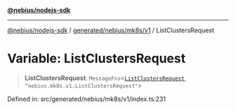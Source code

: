 [**@nebius/nodejs-sdk**](../../../../../README.md)

***

[@nebius/nodejs-sdk](../../../../../README.md) / [generated/nebius/mk8s/v1](../README.md) / ListClustersRequest

# Variable: ListClustersRequest

> **ListClustersRequest**: `MessageFns`\<[`ListClustersRequest`](../interfaces/ListClustersRequest.md), `"nebius.mk8s.v1.ListClustersRequest"`\>

Defined in: src/generated/nebius/mk8s/v1/index.ts:231
